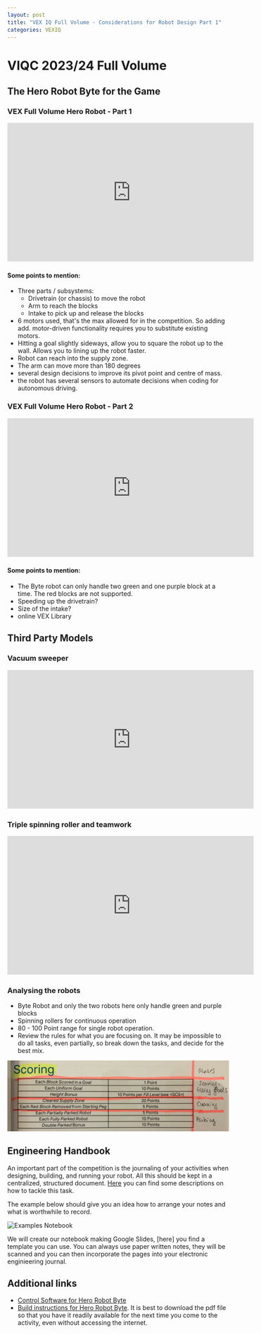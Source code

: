 ```yaml
---
layout: post
title: "VEX IQ Full Volume - Considerations for Robot Design Part 1"
categories: VEXIQ 
---
```


# VIQC 2023/24 Full Volume

## The Hero Robot Byte for the Game

### VEX Full Volume Hero Robot - Part 1

<iframe width="560" height="315" src="https://www.youtube.com/embed/E2-8dDP7Xrg?si=OxIgqWZzMyFTZ7hP" title="YouTube video player" frameborder="0" allow="accelerometer; autoplay; clipboard-write; encrypted-media; gyroscope; picture-in-picture; web-share" allowfullscreen></iframe>

#### Some points to mention:

- Three parts / subsystems:
	- Drivetrain (or chassis) to move the robot
	- Arm to reach the blocks
	- Intake to pick up and release the blocks
 - 6 motors used, that's the max allowed for in the competition. So adding add. motor-driven functionality requires you to substitute existing motors.
 - Hitting a goal slightly sideways, allow you to square the robot up to the wall. Allows you to lining up the robot faster.
 - Robot can reach into the supply zone.
 - The arm can move more than 180 degrees
 - several design decisions to improve its pivot point and centre of mass.
 - the robot has several sensors to automate decisions when coding for autonomous driving.


### VEX Full Volume Hero Robot - Part 2

<iframe width="560" height="315" src="https://www.youtube.com/embed/AkOi6voPGgo?si=v1Q5QNAUo7qmEBna" title="YouTube video player" frameborder="0" allow="accelerometer; autoplay; clipboard-write; encrypted-media; gyroscope; picture-in-picture; web-share" allowfullscreen></iframe>

#### Some points to mention:

- The Byte robot can only handle two green and one purple block at a time. The red blocks are not supported.
- Speeding up the drivetrain?
- Size of the intake?
- online VEX Library


## Third Party Models

### Vacuum sweeper

<iframe width="560" height="315" src="https://www.youtube.com/embed/DOq-WTRl8ms?si=ooa31-uB4CLeb-wU" title="YouTube video player" frameborder="0" allow="accelerometer; autoplay; clipboard-write; encrypted-media; gyroscope; picture-in-picture; web-share" allowfullscreen></iframe>

### Triple spinning roller and teamwork

<iframe width="560" height="315" src="https://www.youtube.com/embed/xtjfvdX5TcA?si=i4TXuN7FQ4FGvDHE" title="YouTube video player" frameborder="0" allow="accelerometer; autoplay; clipboard-write; encrypted-media; gyroscope; picture-in-picture; web-share" allowfullscreen></iframe>

### Analysing the robots

- Byte Robot and only the two robots here only handle green and purple blocks
- Spinning rollers for continuous operation
- 80 - 100 Point range for single robot operation.
- Review the rules for what you are focusing on. It may be impossible to do all tasks, even partially, so break down the tasks, and decide for the best mix.

![Scoring](/Media/231011_VEXIQ_Scoring.png)


## Engineering Handbook

An important part of the competition is the journaling of your activities when designing, building, and running your robot. All this should be kept in a centralized, structured document. [Here](https://kb.roboticseducation.org/hc/en-us/articles/8374007847575-Get-Started-Notebooking) you can find some descriptions on how to tackle this task.

The example below should give you an idea how to arrange your notes and what is worthwhile to record.

![Examples Notebook](https://viqrc-kb.recf.org/hc/en-us/articles/9760583053207-VEX-Engineering-Notebook-Examples)

We will create our notebook making Google Slides, [here] you find a template you can use. You can always use paper written notes, they will be scanned and you can then incorporate the pages into your electronic enginieering journal.


## Additional links
- [Control Software for Hero Robot Byte](https://kb.vex.com/hc/en-us/articles/15768222047252)
- [Build instructions for Hero Robot Byte](https://content.vexrobotics.com/docs/23-24/viqrc-fullvolume/Byte-BI-PDF.pdf). It is best to download the pdf file so that you have it readily available for the next time you come to the activity, even without accessing the internet.
